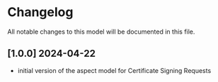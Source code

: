 # Changelog

All notable changes to this model will be documented in this file.

## [1.0.0] 2024-04-22

- initial version of the aspect model for Certificate Signing Requests
